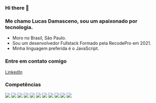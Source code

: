 ### Hi there 👋
### Me chamo Lucas Damasceno, sou um apaixonado por tecnologia.

- Moro no Brasil, São Paulo.
- Sou um desenvolvedor Fullstack Formado pela RecodePro em 2021.
- Minha linguagem preferida é o JavaScript.

### Entre em contato comigo 
<a href="https://www.linkedin.com/in/lucas-damasceno-a162271b8/">LinkedIn</a>


### Competências

<img src="https://img.shields.io/static/v1?label=&message=HTML5&color=orange"/>
<img src="https://img.shields.io/static/v1?label=&message=CSS3&color=blue"/>
<img src="https://img.shields.io/static/v1?label=&message=JavaScript&color=yellow"/>
<img src="https://img.shields.io/static/v1?label=&message=MySQL&color=4895ef"/>
<img src="https://img.shields.io/static/v1?label=&message=MongoDB&color=2b9348"/>
<img src="https://img.shields.io/static/v1?label=&message=Git&color=orange"/>
<img src="https://img.shields.io/static/v1?label=&message=Bootstrap&color=7b2cbf"/>
<img src="https://img.shields.io/static/v1?label=&message=Linux-Ubuntu&color=orange"/>
<img src="https://img.shields.io/static/v1?label=&message=PHP&color=7251b5"/>
<img src="https://img.shields.io/static/v1?label=&message=Node&color=80b918"/>
<img src="https://img.shields.io/static/v1?label=&message=React%20JS&color=1e6091"/>
